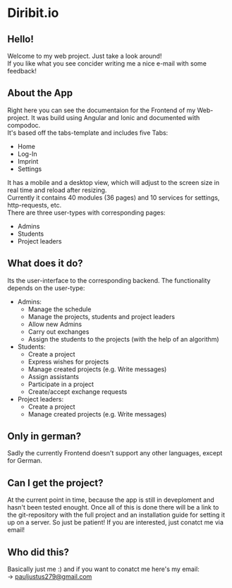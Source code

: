 # Diribit.io

## Hello!
Welcome to my web project. Just take a look around!  
If you like what you see concider writing me a nice e-mail with some feedback!

## About the App
Right here you can see the documentaion for the Frontend of my Web-project. It was build using Angular and Ionic and documented with compodoc.  
It's based off the tabs-template and includes five Tabs:
- Home
- Log-In
- Imprint
- Settings

It has a mobile and a desktop view, which will adjust to the screen size in real time and reload after resizing.  
Currently it contains 40 modules (36 pages) and 10 services for settings, http-requests, etc.  
There are three user-types with corresponding pages:
- Admins
- Students
- Project leaders

## What does it do?
Its the user-interface to the corresponding backend. The functionality depends on the user-type:
- Admins:
    - Manage the schedule
    - Manage the projects, students and project leaders
    - Allow new Admins
    - Carry out exchanges
    - Assign the students to the projects (with the help of an algorithm)
- Students:
    - Create a project
    - Express wishes for projects
    - Manage created projects (e.g. Write messages)
    - Assign assistants
    - Participate in a project
    - Create/accept exchange requests
- Project leaders:
    - Create a project
    - Manage created projects (e.g. Write messages)

## Only in german?
Sadly the currently Frontend doesn't support any other languages, except for German.

## Can I get the project?
At the current point in time, because the app is still in deveploment and hasn't been tested enought. Once all of this is done there will be a link to the git-repository with the full project and an installation guide for setting it up on a server. So just be patient! If you are interested, just conatct me via email!

## Who did this?
Basically just me :) and if you want to conatct me here's my email:  
-> [pauljustus279@gmail.com](mailto:pauljustus279@gmail.com)

